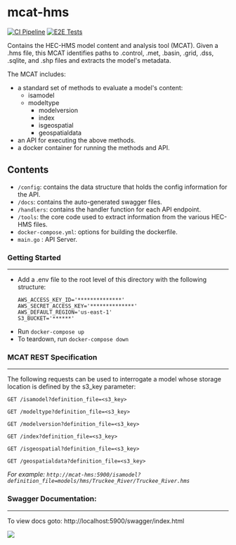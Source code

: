 # mcat-hms

[![CI Pipeline](https://github.com/dewberry/mcat-hms/actions/workflows/build-release.yml/badge.svg)](https://github.com/Dewberry/mcat-hms/actions/workflows/build-release.yml)
[![E2E Tests](https://github.com/dewberry/mcat-hms/actions/workflows/run-tests.yml/badge.svg?event=push)](https://github.com/Dewberry/mcat-hms/actions/workflows/run-tests.yml)

Contains the HEC-HMS model content and analysis tool (MCAT). Given a .hms file, this MCAT identifies paths to .control, .met, .basin, .grid, .dss, .sqlite, and .shp files and extracts the model's metadata.

The MCAT includes:

- a standard set of methods to evaluate a model's content:
  - isamodel
  - modeltype
    - modelversion
    - index
    - isgeospatial
    - geospatialdata
- an API for executing the above methods.
- a docker container for running the methods and API.

## Contents

- `/config`: contains the data structure that holds the config information for the API.
- `/docs`: contains the auto-generated swagger files.
- `/handlers`: contains the handler function for each API endpoint.
- `/tools`: the core code used to extract information from the various HEC-HMS files.
- `docker-compose.yml`: options for building the dockerfile.
- `main.go` : API Server.

### Getting Started

---

- Add a .env file to the root level of this directory with the following structure:
  ```
  AWS_ACCESS_KEY_ID='**************'
  AWS_SECRET_ACCESS_KEY='**************'
  AWS_DEFAULT_REGION='us-east-1'
  S3_BUCKET='******'
  ```
- Run `docker-compose up`
- To teardown, run `docker-compose down`

### MCAT REST Specification

---

The following requests can be used to interrogate a model whose storage location is defined by the s3_key parameter:

`GET /isamodel?definition_file=<s3_key>`

`GET /modeltype?definition_file=<s3_key>`

`GET /modelversion?definition_file=<s3_key>`

`GET /index?definition_file=<s3_key>`

`GET /isgeospatial?definition_file=<s3_key>`

`GET /geospatialdata?definition_file=<s3_key>`

_For example: `http://mcat-hms:5900/isamodel?definition_file=models/hms/Truckee_River/Truckee_River.hms`_

### Swagger Documentation:

---

To view docs goto: http://localhost:5900/swagger/index.html

![](docs/swagger_image.png)
